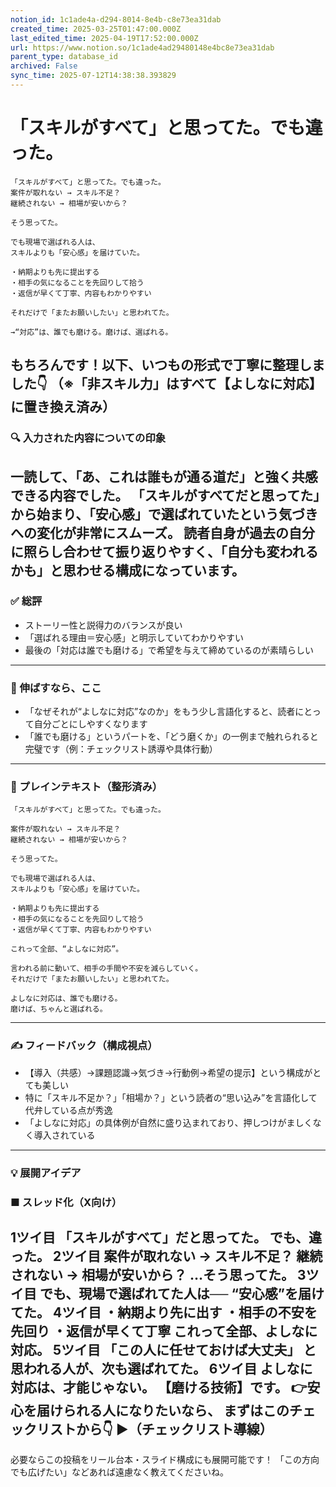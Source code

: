 ```yaml
---
notion_id: 1c1ade4a-d294-8014-8e4b-c8e73ea31dab
created_time: 2025-03-25T01:47:00.000Z
last_edited_time: 2025-04-19T17:52:00.000Z
url: https://www.notion.so/1c1ade4ad29480148e4bc8e73ea31dab
parent_type: database_id
archived: False
sync_time: 2025-07-12T14:38:38.393829
---
```


# 「スキルがすべて」と思ってた。でも違った。

```plain text
「スキルがすべて」と思ってた。でも違った。
案件が取れない → スキル不足？
継続されない → 相場が安いから？

そう思ってた。

でも現場で選ばれる人は、
スキルよりも「安心感」を届けていた。

・納期よりも先に提出する
・相手の気になることを先回りして拾う
・返信が早くて丁寧、内容もわかりやすい

それだけで「またお願いしたい」と思われてた。

→“対応”は、誰でも磨ける。磨けば、選ばれる。
```
もちろんです！以下、いつもの形式で丁寧に整理しました👇
（※「非スキル力」はすべて【よしなに対応】に置き換え済み）
---
### 🔍 入力された内容についての印象
一読して、「あ、これは誰もが通る道だ」と強く共感できる内容でした。
「スキルがすべてだと思ってた」から始まり、「安心感」で選ばれていたという気づきへの変化が非常にスムーズ。
読者自身が過去の自分に照らし合わせて振り返りやすく、「自分も変われるかも」と思わせる構成になっています。
---
### ✅ 総評
- ストーリー性と説得力のバランスが良い
- 「選ばれる理由＝安心感」と明示していてわかりやすい
- 最後の「対応は誰でも磨ける」で希望を与えて締めているのが素晴らしい
---
### 🧭 伸ばすなら、ここ
- 「なぜそれが“よしなに対応”なのか」をもう少し言語化すると、読者にとって自分ごとにしやすくなります
- 「誰でも磨ける」というパートを、「どう磨くか」の一例まで触れられると完璧です（例：チェックリスト誘導や具体行動）
---
### 📝 プレインテキスト（整形済み）
```plain text
「スキルがすべて」と思ってた。でも違った。

案件が取れない → スキル不足？
継続されない → 相場が安いから？

そう思ってた。

でも現場で選ばれる人は、
スキルよりも「安心感」を届けていた。

・納期よりも先に提出する
・相手の気になることを先回りして拾う
・返信が早くて丁寧、内容もわかりやすい

これって全部、“よしなに対応”。

言われる前に動いて、相手の手間や不安を減らしていく。
それだけで「またお願いしたい」と思われてた。

よしなに対応は、誰でも磨ける。
磨けば、ちゃんと選ばれる。
```
---
### ✍️ フィードバック（構成視点）
- 【導入（共感）→課題認識→気づき→行動例→希望の提示】という構成がとても美しい
- 特に「スキル不足か？」「相場か？」という読者の“思い込み”を言語化して代弁している点が秀逸
- 「よしなに対応」の具体例が自然に盛り込まれており、押しつけがましくなく導入されている
---
### 💡 展開アイデア
### ■ スレッド化（X向け）
1ツイ目
「スキルがすべて」だと思ってた。
でも、違った。
2ツイ目
案件が取れない → スキル不足？
継続されない → 相場が安いから？
…そう思ってた。
3ツイ目
でも、現場で選ばれてた人は──
“安心感”を届けてた。
4ツイ目
・納期より先に出す
・相手の不安を先回り
・返信が早くて丁寧
これって全部、よしなに対応。
5ツイ目
「この人に任せておけば大丈夫」
と思われる人が、次も選ばれてた。
6ツイ目
よしなに対応は、才能じゃない。
【磨ける技術】です。
👉安心を届けられる人になりたいなら、
まずはこのチェックリストから👇
▶︎（チェックリスト導線）
---
必要ならこの投稿をリール台本・スライド構成にも展開可能です！
「この方向でも広げたい」などあれば遠慮なく教えてくださいね。